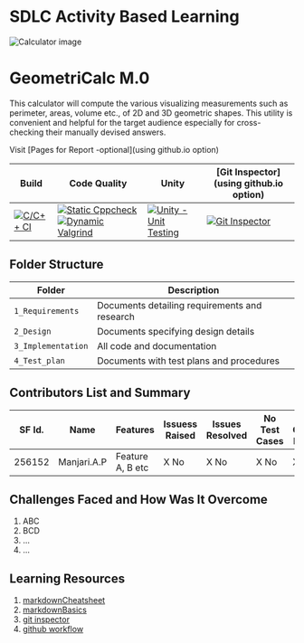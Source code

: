 # SDLC Activity Based Learning
![Calculator image](https://github.com/256152/Mini_Project_1_April_2021/blob/0d245bf65675ee89cd9cffbd19e9f424d65b4f0b/MiniProject_C/6_ImagesAndVideos/title.jpg)
# GeometriCalc M.0
  This calculator will compute the various visualizing measurements such as perimeter, areas, volume etc., of 2D and 3D geometric shapes. This utility is convenient and helpful for the target audience especially for cross-checking their manually devised answers.

Visit [Pages for Report -optional](using github.io option)

Build | Code Quality | Unity | [Git Inspector](using github.io option)
------|----------|-------|--------------
[![C/C++ CI](https://github.com/256152/Mini_Project_1_April_2021/actions/workflows/c-cpp.yml/badge.svg)](https://github.com/256152/Mini_Project_1_April_2021/actions/workflows/c-cpp.yml) | [![Static Cppcheck](https://github.com/256152/Mini_Project_1_April_2021/actions/workflows/cppcheck.yml/badge.svg)](https://github.com/256152/Mini_Project_1_April_2021/actions/workflows/cppcheck.yml) [![Dynamic Valgrind](https://github.com/256152/Mini_Project_1_April_2021/actions/workflows/CodeQuality_Dynamic.yml/badge.svg)](https://github.com/256152/Mini_Project_1_April_2021/actions/workflows/CodeQuality_Dynamic.yml)| [![Unity - Unit Testing](https://github.com/256152/Mini_Project_1_April_2021/actions/workflows/unity.yml/badge.svg)](https://github.com/256152/Mini_Project_1_April_2021/actions/workflows/unity.yml)| [![Git Inspector](https://github.com/256152/Mini_Project_1_April_2021/actions/workflows/gitinspector.yml/badge.svg)](https://github.com/256152/Mini_Project_1_April_2021/actions/workflows/gitinspector.yml)

## Folder Structure
Folder             | Description
-------------------| -----------------------------------------
`1_Requirements`   | Documents detailing requirements and research
`2_Design`         | Documents specifying design details
`3_Implementation` | All code and documentation
`4_Test_plan`      | Documents with test plans and procedures

## Contributors List and Summary

SF Id. |  Name   |    Features    | Issuess Raised |Issues Resolved|No Test Cases|Test Case Pass
-------|---------|----------------|----------------|---------------|-------------|--------------
256152 |Manjari.A.P| Feature A, B etc    | X No     | X No   |X No   |X No     
   

## Challenges Faced and How Was It Overcome

1. ABC
2. BCD
3. ...
4. ...

## Learning Resources
1. [markdownCheatsheet](https://github.com/adam-p/markdown-here/wiki/Markdown-Cheatsheet)
2. [markdownBasics](https://guides.github.com/features/mastering-markdown/)
3. [git inspector](https://github.com/ejwa/gitinspector.git)
4. [github workflow](https://docs.github.com/en/actions/learn-github-action)

